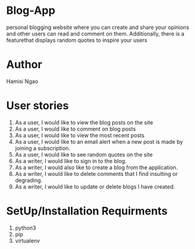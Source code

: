 # Blog-App
personal blogging website where you can create and share your opinions and other users can read and comment on them. Additionally, there is a featurethat displays random quotes to inspire your users
# Author
Hamisi Ngao
# User stories
1. As a user, I would like to view the blog posts on the site
1. As a user, I would like to comment on blog posts
1. As a user, I would like to view the most recent posts
1. As a user, I would like to an email alert when a new post is made by joining a subscription.
1. As a user, I would like to see random quotes on the site
1. As a writer, I would like to sign in to the blog.
1. As a writer, I would also like to create a blog from the application.
1. As a writer, I would like to delete comments that I find insulting or degrading.
1. As a writer, I would like to update or delete blogs I have created.

# SetUp/Installation Requirments
1. python3
1. pip
1. virtualenv

